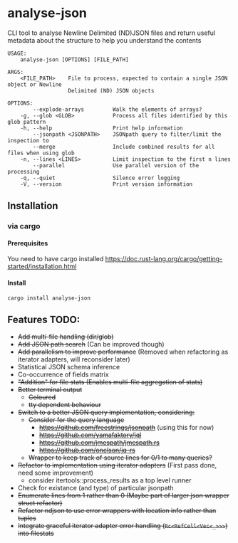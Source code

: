 # analyse-json
CLI tool to analyse Newline Delimited (ND)JSON files and return useful metadata
about the structure to help you understand the contents

```
USAGE:
    analyse-json [OPTIONS] [FILE_PATH]

ARGS:
    <FILE_PATH>    File to process, expected to contain a single JSON object or Newline
                   Delimited (ND) JSON objects

OPTIONS:
        --explode-arrays         Walk the elements of arrays?
    -g, --glob <GLOB>            Process all files identified by this glob pattern
    -h, --help                   Print help information
        --jsonpath <JSONPATH>    JSONpath query to filter/limit the inspection to
        --merge                  Include combined results for all files when using glob
    -n, --lines <LINES>          Limit inspection to the first n lines
        --parallel               Use parallel version of the processing
    -q, --quiet                  Silence error logging
    -V, --version                Print version information
```

## Installation
### via cargo
#### Prerequisites
You need to have cargo installed
https://doc.rust-lang.org/cargo/getting-started/installation.html
#### Install
```
cargo install analyse-json
```

## Features TODO:
* ~~Add multi-file handling (dir/glob)~~
* ~~Add JSON path search~~ (Can be improved though)
* ~~Add parallelism to improve performance~~ (Removed when refactoring as iterator adapters, will reconsider later)
* Statistical JSON schema inference
* Co-occurrence of fields matrix
* ~~"Addition" for file stats (Enables multi-file aggregation of stats)~~
* ~~Better terminal output~~
  * ~~Coloured~~
  * ~~tty dependent behaviour~~
* ~~Switch to a better JSON query implementation, considering:~~
  * ~~Consider for the query language~~
    * ~~https://github.com/freestrings/jsonpath~~ (using this for now)
    * ~~https://github.com/yamafaktory/jql~~
    * ~~https://github.com/jmespath/jmespath.rs~~
    * ~~https://github.com/onelson/jq-rs~~
  * ~~Wrapper to keep track of source lines for 0/1 to many queries?~~
* ~~Refactor to implementation using iterator adapters~~ (First pass done, need some improvement)
  * consider itertools::process_results as a top level runner
* Check for existance (and type) of particular jsonpath
* ~~Enumerate lines from 1 rather than 0 (Maybe part of larger json wrapper struct refactor)~~
* ~~Refactor ndjson to use error wrappers with location info rather than tuples~~
* ~~Integrate graceful iterator adapter error handling (`Rc<RefCell<Vec<_>>>`) into filestats~~
